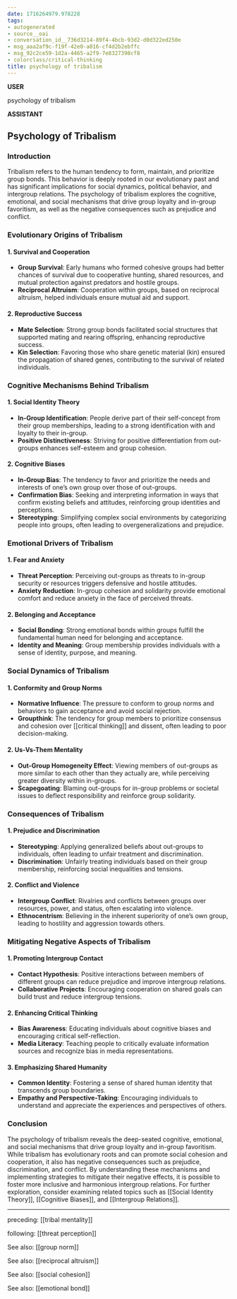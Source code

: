 ```yaml
---
date: 1716264979.978228
tags:
- autogenerated
- source__oai
- conversation_id__736d3214-89f4-4bcb-93d2-d0d322ed250e
- msg_aaa2af9c-f19f-42e0-a016-cf4d2b2ebffc
- msg_92c2ce59-1d2a-4465-a2f9-7e8327398cf8
- colorclass/critical-thinking
title: psychology of tribalism
---
```


**USER**

psychology of tribalism


**ASSISTANT**

## Psychology of Tribalism

### Introduction
Tribalism refers to the human tendency to form, maintain, and prioritize group bonds. This behavior is deeply rooted in our evolutionary past and has significant implications for social dynamics, political behavior, and intergroup relations. The psychology of tribalism explores the cognitive, emotional, and social mechanisms that drive group loyalty and in-group favoritism, as well as the negative consequences such as prejudice and conflict.

### Evolutionary Origins of Tribalism

#### 1. Survival and Cooperation
- **Group Survival**: Early humans who formed cohesive groups had better chances of survival due to cooperative hunting, shared resources, and mutual protection against predators and hostile groups.
- **Reciprocal Altruism**: Cooperation within groups, based on reciprocal altruism, helped individuals ensure mutual aid and support.

#### 2. Reproductive Success
- **Mate Selection**: Strong group bonds facilitated social structures that supported mating and rearing offspring, enhancing reproductive success.
- **Kin Selection**: Favoring those who share genetic material (kin) ensured the propagation of shared genes, contributing to the survival of related individuals.

### Cognitive Mechanisms Behind Tribalism

#### 1. Social Identity Theory
- **In-Group Identification**: People derive part of their self-concept from their group memberships, leading to a strong identification with and loyalty to their in-group.
- **Positive Distinctiveness**: Striving for positive differentiation from out-groups enhances self-esteem and group cohesion.

#### 2. Cognitive Biases
- **In-Group Bias**: The tendency to favor and prioritize the needs and interests of one’s own group over those of out-groups.
- **Confirmation Bias**: Seeking and interpreting information in ways that confirm existing beliefs and attitudes, reinforcing group identities and perceptions.
- **Stereotyping**: Simplifying complex social environments by categorizing people into groups, often leading to overgeneralizations and prejudice.

### Emotional Drivers of Tribalism

#### 1. Fear and Anxiety
- **Threat Perception**: Perceiving out-groups as threats to in-group security or resources triggers defensive and hostile attitudes.
- **Anxiety Reduction**: In-group cohesion and solidarity provide emotional comfort and reduce anxiety in the face of perceived threats.

#### 2. Belonging and Acceptance
- **Social Bonding**: Strong emotional bonds within groups fulfill the fundamental human need for belonging and acceptance.
- **Identity and Meaning**: Group membership provides individuals with a sense of identity, purpose, and meaning.

### Social Dynamics of Tribalism

#### 1. Conformity and Group Norms
- **Normative Influence**: The pressure to conform to group norms and behaviors to gain acceptance and avoid social rejection.
- **Groupthink**: The tendency for group members to prioritize consensus and cohesion over [[critical thinking]] and dissent, often leading to poor decision-making.

#### 2. Us-Vs-Them Mentality
- **Out-Group Homogeneity Effect**: Viewing members of out-groups as more similar to each other than they actually are, while perceiving greater diversity within in-groups.
- **Scapegoating**: Blaming out-groups for in-group problems or societal issues to deflect responsibility and reinforce group solidarity.

### Consequences of Tribalism

#### 1. Prejudice and Discrimination
- **Stereotyping**: Applying generalized beliefs about out-groups to individuals, often leading to unfair treatment and discrimination.
- **Discrimination**: Unfairly treating individuals based on their group membership, reinforcing social inequalities and tensions.

#### 2. Conflict and Violence
- **Intergroup Conflict**: Rivalries and conflicts between groups over resources, power, and status, often escalating into violence.
- **Ethnocentrism**: Believing in the inherent superiority of one’s own group, leading to hostility and aggression towards others.

### Mitigating Negative Aspects of Tribalism

#### 1. Promoting Intergroup Contact
- **Contact Hypothesis**: Positive interactions between members of different groups can reduce prejudice and improve intergroup relations.
- **Collaborative Projects**: Encouraging cooperation on shared goals can build trust and reduce intergroup tensions.

#### 2. Enhancing Critical Thinking
- **Bias Awareness**: Educating individuals about cognitive biases and encouraging critical self-reflection.
- **Media Literacy**: Teaching people to critically evaluate information sources and recognize bias in media representations.

#### 3. Emphasizing Shared Humanity
- **Common Identity**: Fostering a sense of shared human identity that transcends group boundaries.
- **Empathy and Perspective-Taking**: Encouraging individuals to understand and appreciate the experiences and perspectives of others.

### Conclusion
The psychology of tribalism reveals the deep-seated cognitive, emotional, and social mechanisms that drive group loyalty and in-group favoritism. While tribalism has evolutionary roots and can promote social cohesion and cooperation, it also has negative consequences such as prejudice, discrimination, and conflict. By understanding these mechanisms and implementing strategies to mitigate their negative effects, it is possible to foster more inclusive and harmonious intergroup relations. For further exploration, consider examining related topics such as [[Social Identity Theory]], [[Cognitive Biases]], and [[Intergroup Relations]].


---

preceding: [[tribal mentality]]  


following: [[threat perception]]

See also: [[group norm]]


See also: [[reciprocal altruism]]


See also: [[social cohesion]]


See also: [[emotional bond]]